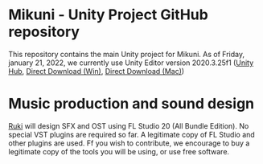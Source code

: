 ﻿# Mikuni - Unity Project GitHub repository

This repository contains the main Unity project for Mikuni. As of Friday,
january 21, 2022, we currently use Unity Editor version 2020.3.25f1
([Unity Hub](unityhub://2020.3.25f1/9b9180224418),
[Direct Download (Win)](https://download.unity3d.com/download_unity/9b9180224418/UnityDownloadAssistant-2020.3.25f1.exe),
[Direct Download (Mac)](https://download.unity3d.com/download_unity/9b9180224418/UnityDownloadAssistant-2020.3.25f1.dmg))

# Music production and sound design

[Ruki](https://github.com/ItsShamed) will design SFX and OST using
FL Studio 20 (All Bundle Edition). No special VST plugins are required 
so far. A legitimate copy of FL Studio and other plugins are used. Ff
you wish to contribute, we encourage to buy a legitimate copy of the
tools you will be using, or use free software.